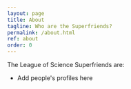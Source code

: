 ```yaml
---
layout: page
title: About
tagline: Who are the Superfriends?
permalink: /about.html
ref: about
order: 0
---
```


The League of Science Superfriends are:

- Add people's profiles here
